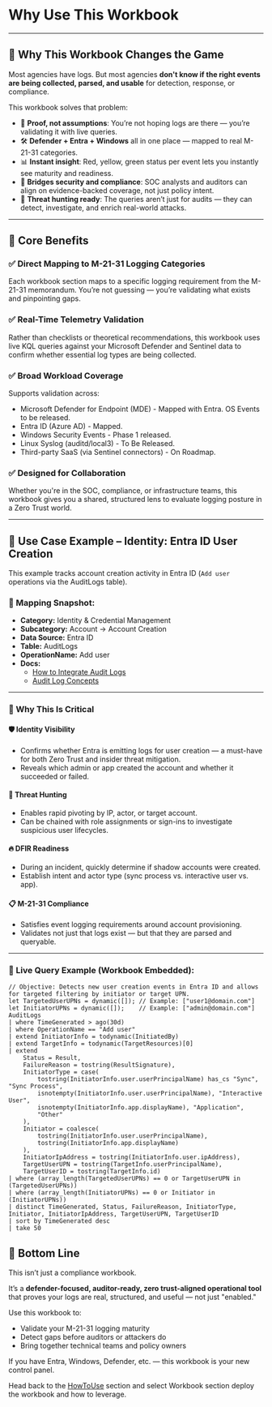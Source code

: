 # Why Use This Workbook

---

## 🚀 Why This Workbook Changes the Game

Most agencies have logs. But most agencies **don't know if the right events are being collected, parsed, and usable** for detection, response, or compliance.

This workbook solves that problem:

- 🔎 **Proof, not assumptions**: You’re not hoping logs are there — you’re validating it with live queries.
- 🛠️ **Defender + Entra + Windows** all in one place — mapped to real M-21-31 categories.
- 📊 **Instant insight**: Red, yellow, green status per event lets you instantly see maturity and readiness.
- 🤝 **Bridges security and compliance**: SOC analysts and auditors can align on evidence-backed coverage, not just policy intent.
- 🎯 **Threat hunting ready**: The queries aren’t just for audits — they can detect, investigate, and enrich real-world attacks.


---

## 📌 Core Benefits

### ✅ Direct Mapping to M-21-31 Logging Categories
Each workbook section maps to a specific logging requirement from the M-21-31 memorandum. You’re not guessing — you’re validating what exists and pinpointing gaps.

### ✅ Real-Time Telemetry Validation
Rather than checklists or theoretical recommendations, this workbook uses live KQL queries against your Microsoft Defender and Sentinel data to confirm whether essential log types are being collected.

### ✅ Broad Workload Coverage
Supports validation across:
- Microsoft Defender for Endpoint (MDE) - Mapped with Entra. OS Events to be released.
- Entra ID (Azure AD) - Mapped. 
- Windows Security Events - Phase 1 released. 
- Linux Syslog (auditd/local3) - To Be Released.
- Third-party SaaS (via Sentinel connectors) - On Roadmap. 

### ✅ Designed for Collaboration
Whether you're in the SOC, compliance, or infrastructure teams, this workbook gives you a shared, structured lens to evaluate logging posture in a Zero Trust world.

---

## 🎯 Use Case Example – Identity: Entra ID User Creation

This example tracks account creation activity in Entra ID (`Add user` operations via the AuditLogs table).

### 📂 Mapping Snapshot:
- **Category:** Identity & Credential Management  
- **Subcategory:** Account → Account Creation  
- **Data Source:** Entra ID  
- **Table:** AuditLogs  
- **OperationName:** Add user  
- **Docs:**  
  - [How to Integrate Audit Logs](https://learn.microsoft.com/en-us/entra/identity/monitoring-health/howto-integrate-activity-logs-with-azure-monitor-logs)  
  - [Audit Log Concepts](https://learn.microsoft.com/en-us/entra/identity/monitoring-health/concept-audit-logs)

---

### 🔐 Why This Is Critical

#### 🛡 Identity Visibility
- Confirms whether Entra is emitting logs for user creation — a must-have for both Zero Trust and insider threat mitigation.
- Reveals which admin or app created the account and whether it succeeded or failed.

#### 🔎 Threat Hunting
- Enables rapid pivoting by IP, actor, or target account.
- Can be chained with role assignments or sign-ins to investigate suspicious user lifecycles.

#### 🔥 DFIR Readiness
- During an incident, quickly determine if shadow accounts were created.
- Establish intent and actor type (sync process vs. interactive user vs. app).

#### 📋 M-21-31 Compliance
- Satisfies event logging requirements around account provisioning.
- Validates not just that logs exist — but that they are parsed and queryable.

---

### 🧠 Live Query Example (Workbook Embedded):

```kql
// Objective: Detects new user creation events in Entra ID and allows for targeted filtering by initiator or target UPN.
let TargetedUserUPNs = dynamic([]); // Example: ["user1@domain.com"]
let InitiatorUPNs = dynamic([]);    // Example: ["admin@domain.com"]
AuditLogs
| where TimeGenerated > ago(30d)
| where OperationName == "Add user"
| extend InitiatorInfo = todynamic(InitiatedBy)
| extend TargetInfo = todynamic(TargetResources)[0]
| extend
    Status = Result,
    FailureReason = tostring(ResultSignature),
    InitiatorType = case(
        tostring(InitiatorInfo.user.userPrincipalName) has_cs "Sync", "Sync Process",
        isnotempty(InitiatorInfo.user.userPrincipalName), "Interactive User",
        isnotempty(InitiatorInfo.app.displayName), "Application",
        "Other"
    ),
    Initiator = coalesce(
        tostring(InitiatorInfo.user.userPrincipalName),
        tostring(InitiatorInfo.app.displayName)
    ),
    InitiatorIpAddress = tostring(InitiatorInfo.user.ipAddress),
    TargetUserUPN = tostring(TargetInfo.userPrincipalName),
    TargetUserID = tostring(TargetInfo.id)
| where (array_length(TargetedUserUPNs) == 0 or TargetUserUPN in (TargetedUserUPNs))
| where (array_length(InitiatorUPNs) == 0 or Initiator in (InitiatorUPNs))
| distinct TimeGenerated, Status, FailureReason, InitiatorType, Initiator, InitiatorIpAddress, TargetUserUPN, TargetUserID
| sort by TimeGenerated desc
| take 50
```
## 🧠 Bottom Line

This isn’t just a compliance workbook.

It’s a **defender-focused, auditor-ready, zero trust-aligned operational tool** that proves your logs are real, structured, and useful — not just "enabled."

Use this workbook to:
- Validate your M-21-31 logging maturity
- Detect gaps before auditors or attackers do
- Bring together technical teams and policy owners

If you have Entra, Windows, Defender, etc. — this workbook is your new control panel.

Head back to the [HowToUse](https://github.com/Cyberlorians/M-21-31/blob/main/HowToUse.md) section and select Workbook section deploy the workbook and how to leverage.

